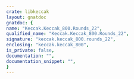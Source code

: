 ```yaml
---
crate: libkeccak
layout: gnatdoc
gnatdoc: {
name: "Keccak.Keccak_800.Rounds_22",
qualified_name: "Keccak.Keccak_800.Rounds_22",
signature: "keccak.keccak_800.rounds_22",
enclosing: "keccak.keccak_800",
is_private: false,
documentation: "",
documentation_snippet: "",
}
---
```

